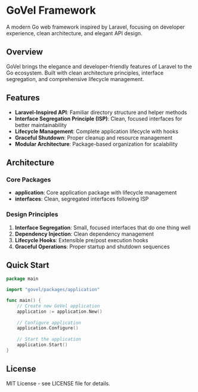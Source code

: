 # GoVel Framework

A modern Go web framework inspired by Laravel, focusing on developer experience, clean architecture, and elegant API design.

## Overview

GoVel brings the elegance and developer-friendly features of Laravel to the Go ecosystem. Built with clean architecture principles, interface segregation, and comprehensive lifecycle management.

## Features

- **Laravel-Inspired API**: Familiar directory structure and helper methods
- **Interface Segregation Principle (ISP)**: Clean, focused interfaces for better maintainability
- **Lifecycle Management**: Complete application lifecycle with hooks
- **Graceful Shutdown**: Proper cleanup and resource management
- **Modular Architecture**: Package-based organization for scalability

## Architecture

### Core Packages

- **application**: Core application package with lifecycle management
- **interfaces**: Clean, segregated interfaces following ISP

### Design Principles

1. **Interface Segregation**: Small, focused interfaces that do one thing well
2. **Dependency Injection**: Clean dependency management
3. **Lifecycle Hooks**: Extensible pre/post execution hooks
4. **Graceful Operations**: Proper startup and shutdown sequences

## Quick Start

```go
package main

import "govel/packages/application"

func main() {
    // Create new GoVel application
    application := application.New()
    
    // Configure application
    application.Configure()
    
    // Start the application
    application.Start()
}
```

## License

MIT License - see LICENSE file for details.
